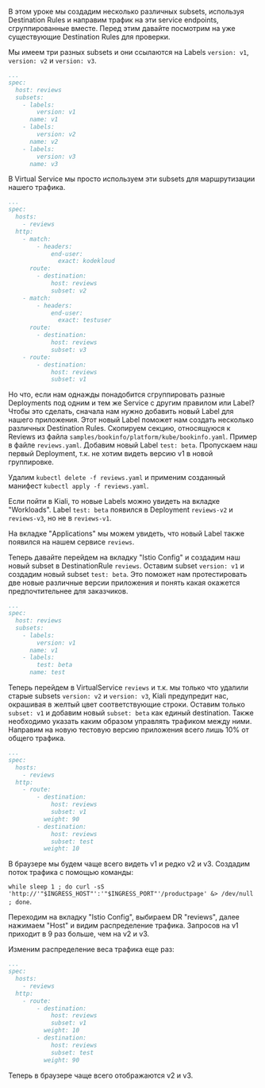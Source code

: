 В этом уроке мы создадим несколько различных subsets, используя Destination Rules и направим трафик на эти service endpoints, сгруппированные вместе. Перед этим давайте посмотрим на уже существующие Destination Rules для проверки.

Мы имеем три разных subsets и они ссылаются на Labels `version: v1`, `version: v2` и `version: v3`.

```yaml
...
spec:
  host: reviews
  subsets:
    - labels:
        version: v1
      name: v1
    - labels:
        version: v2
      name: v2
    - labels:
        version: v3
      name: v3
```

В Virtual Service мы просто используем эти subsets для маршрутизации нашего трафика.

```yaml
...
spec:
  hosts:
    - reviews
  http:
    - match:
        - headers:
            end-user:
              exact: kodekloud
      route:
        - destination:
            host: reviews
            subset: v2
    - match:
        - headers:
            end-user:
              exact: testuser
      route:
        - destination:
            host: reviews
            subset: v3
    - route:
        - destination:
            host: reviews
            subset: v1
```

Но что, если нам однажды понадобится сгруппировать разные Deployments под одним и тем же Service с другим правилом или Label? Чтобы это сделать, сначала нам нужно добавить новый Label для нашего приложения. Этот новый Label поможет нам создать несколько различных Destination Rules. Скопируем секцию, относящуюся к Reviews из файла `samples/bookinfo/platform/kube/bookinfo.yaml`. Пример в файле `reviews.yaml`. Добавим новый Label `test: beta`. Пропускаем наш первый Deployment, т.к. не хотим видеть версию v1 в новой группировке.

Удалим `kubectl delete -f reviews.yaml` и применим созданный манифест `kubectl apply -f reviews.yaml`.

Если пойти в Kiali, то новые Labels можно увидеть на вкладке "Workloads". Label `test: beta` появился в Deployment `reviews-v2` и `reviews-v3`, но не в `reviews-v1`.

На вкладке "Applications" мы можем увидеть, что новый Label также появился на нашем сервисе `reviews`.

Теперь давайте перейдем на вкладку "Istio Config" и создадим наш новый subset в DestinationRule `reviews`. Оставим subset `version: v1` и создадим новый subset `test: beta`. Это поможет нам протестировать две новые различные версии приложения и понять какая окажется предпочтительнее для заказчиков.

```yaml
...
spec:
  host: reviews
  subsets:
    - labels:
        version: v1
      name: v1
    - labels:
        test: beta
      name: test
```

Теперь перейдем в VirtualService `reviews` и т.к. мы только что удалили старые subsets `version: v2` и `version: v3`, Kiali предупредит нас, окрашивая в желтый цвет соответствующие строки. Оставим только `subset: v1` и добавим новый `subset: beta` как единый destination. Также необходимо указать каким образом управлять трафиком между ними. Направим на новую тестовую версию приложения всего лишь 10% от общего трафика.

```yaml
...
spec:
  hosts:
    - reviews
  http:
    - route:
        - destination:
            host: reviews
            subset: v1
          weight: 90
        - destination:
            host: reviews
            subset: test
          weight: 10
```

В браузере мы будем чаще всего видеть v1 и редко v2 и v3. Создадим поток трафика с помощью команды:

`while sleep 1 ; do curl -sS 'http://'"$INGRESS_HOST"':'"$INGRESS_PORT"'/productpage' &> /dev/null ; done`.

Переходим на вкладку "Istio Config", выбираем DR "reviews", далее нажимаем "Host" и видим распределение трафика. Запросов на v1 приходит в 9 раз больше, чем на v2 и v3.

Изменим распределение веса трафика еще раз:

```yaml
...
spec:
  hosts:
    - reviews
  http:
    - route:
        - destination:
            host: reviews
            subset: v1
          weight: 10
        - destination:
            host: reviews
            subset: test
          weight: 90
```

Теперь в браузере чаще всего отображаются v2 и v3.

